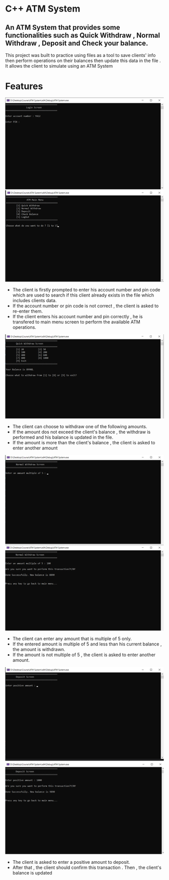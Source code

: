 # C++ ATM System

## An ATM System that provides some functionalities such as Quick Withdraw , Normal Withdraw , Deposit and Check your balance.


This project was built to practice using files as a tool to save clients' info then perform operations on their balances then update this data in the file . It allows the client to simulate using an ATM System


# Features
![Login Screen](https://github.com/Joeee167/ATM/blob/master/Screenshot%202024-06-25%20133445.png)
![Main Menu](https://github.com/Joeee167/ATM/blob/master/Screenshot%202024-06-25%20134113.png)
* The client is firstly prompted to enter his account number and pin code which are used to search if this client already exists in the file which includes clients data.
* If the account number or pin code is not correct , the client is asked to re-enter them.
* If the client enters his account number and pin correctly , he is transfered to main menu screen to perform the available ATM operations.

![Quick Withdraw](https://github.com/Joeee167/ATM/blob/master/Screenshot%202024-06-25%20134424.png)
* The client can choose to withdraw one of the following amounts.
* If the amount dos not exceed the client's balance , the withdraw is performed and his balance is updated in the file.
* If the amount is more than the client's balance , the client is asked to enter another amount


![Normal withdraw](https://github.com/Joeee167/ATM/blob/master/Screenshot%202024-07-01%20124007.png)
![Normal withdraw](https://github.com/Joeee167/ATM/blob/master/Screenshot%202024-07-01%20124037.png)
* The client can enter any amount that is multiple of 5 only.
* If the entered amount is multiple of 5 and less than his current balance , the amount is withdrawn.
* If the amount is not multiple of 5 , the client is asked to enter another amount.

![Deposit](https://github.com/Joeee167/ATM/blob/master/Screenshot%202024-07-01%20124831.png)
![Deposit](https://github.com/Joeee167/ATM/blob/master/Screenshot%202024-07-01%20124937.png)
* The client is asked to enter a positive amount to deposit.
* After that , the client should confirm this transaction . Then , the client's balance is updated
